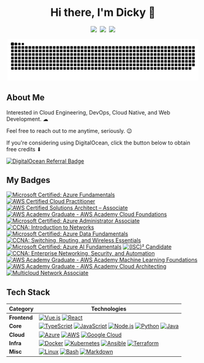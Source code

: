 <h1 align="center">Hi there, I'm Dicky 👋</h1>

<p align="center">
  <kbd>
  <a href="https://www.linkedin.com/in/dickyrhermawan"><img src="https://img.shields.io/badge/-dickyrhermawan-0072b1?style=flat&logo=Linkedin&logoColor=white" /></a>
  <a href="https://github.com/dickyhermawan12"><img src="https://img.shields.io/badge/-dickyhermawan12-3a3a3a?style=flat&logo=GitHub&logoColor=white" /></a>
  <a href="https://www.codewars.com/users/dickyhermawan12"><img src="https://www.codewars.com/users/dickyhermawan12/badges/micro" /></a>
  </kbd>
</p>
  
<p align="center">
<img width="500" src="https://raw.githubusercontent.com/dickyhermawan12/dickyhermawan12/master/assets/github-contribution-grid-snake-dark.svg" />
</p>

<!-- About Section -->
## About Me

Interested in Cloud Engineering, DevOps, Cloud Native, and Web Development. ☁

Feel free to reach out to me anytime, seriously. 😉

If you're considering using DigitalOcean, click the button below to obtain free credits ⬇

[![DigitalOcean Referral Badge](https://web-platforms.sfo2.digitaloceanspaces.com/WWW/Badge%203.svg)](https://www.digitalocean.com/?refcode=b99906998a15&utm_campaign=Referral_Invite&utm_medium=Referral_Program&utm_source=badge)

<!-- Badges Section -->  
## My Badges

<!--START_SECTION:badges-->
[![Microsoft Certified: Azure Fundamentals](https://images.credly.com/size/110x110/images/be8fcaeb-c769-4858-b567-ffaaa73ce8cf/image.png)](http://www.credly.com/badges/1af4682f-77f6-454f-8336-a20473b0def9 "Microsoft Certified: Azure Fundamentals")
[![AWS Certified Cloud Practitioner](https://images.credly.com/size/110x110/images/00634f82-b07f-4bbd-a6bb-53de397fc3a6/image.png)](http://www.credly.com/badges/c00845b8-310b-4227-ba99-d257bbb3a7d9 "AWS Certified Cloud Practitioner")
[![AWS Certified Solutions Architect – Associate](https://images.credly.com/size/110x110/images/0e284c3f-5164-4b21-8660-0d84737941bc/image.png)](http://www.credly.com/badges/199b0c89-d259-4a47-878e-389aab28e30b "AWS Certified Solutions Architect – Associate")
[![AWS Academy Graduate - AWS Academy Cloud Foundations](https://images.credly.com/size/110x110/images/73e4a58b-a8ef-41a3-a7db-9183dd269882/image.png)](http://www.credly.com/badges/d63929dd-5e50-4a55-9785-896a55e735dd "AWS Academy Graduate - AWS Academy Cloud Foundations")
[![Microsoft Certified: Azure Administrator Associate](https://images.credly.com/size/110x110/images/336eebfc-0ac3-4553-9a67-b402f491f185/azure-administrator-associate-600x600.png)](http://www.credly.com/badges/1d23f459-9aa8-4dbf-b223-e91262572ffc "Microsoft Certified: Azure Administrator Associate")
[![CCNA: Introduction to Networks](https://images.credly.com/size/110x110/images/70d71df5-f3dc-4380-9b9d-f22513a70417/CCNAITN__1_.png)](http://www.credly.com/badges/a4b389ff-caf1-47e4-995a-e18ef86a1f70 "CCNA: Introduction to Networks")
[![Microsoft Certified: Azure Data Fundamentals](https://images.credly.com/size/110x110/images/70eb1e3f-d4de-4377-a062-b20fb29594ea/azure-data-fundamentals-600x600.png)](http://www.credly.com/badges/a7b9e7a5-9be8-4243-87ec-972d3acd0811 "Microsoft Certified: Azure Data Fundamentals")
[![CCNA: Switching, Routing, and Wireless Essentials](https://images.credly.com/size/110x110/images/f4ccdba9-dd65-4349-baad-8f05df116443/CCNASRWE__1_.png)](http://www.credly.com/badges/f78558b2-e915-4f70-a84f-30783fbbb89c "CCNA: Switching, Routing, and Wireless Essentials")
[![Microsoft Certified: Azure AI Fundamentals](https://images.credly.com/size/110x110/images/4136ced8-75d5-4afb-8677-40b6236e2672/azure-ai-fundamentals-600x600.png)](http://www.credly.com/badges/6a6c645a-7eed-404f-8d72-ddd304c6fdfb "Microsoft Certified: Azure AI Fundamentals")
[![(ISC)² Candidate](https://images.credly.com/size/110x110/images/3829db50-49a8-4f30-85c5-639ffc4a7b2f/image.png)](http://www.credly.com/badges/f573ef98-1839-45e5-ba96-e61d20b993f3 "(ISC)² Candidate")
[![CCNA: Enterprise Networking, Security, and Automation](https://images.credly.com/size/110x110/images/0a6d331e-8abf-4272-a949-33f754569a76/CCNAENSA__1_.png)](http://www.credly.com/badges/4eddb1ab-562e-4b28-b1ec-066a028db601 "CCNA: Enterprise Networking, Security, and Automation")
[![AWS Academy Graduate - AWS Academy Machine Learning Foundations](https://images.credly.com/size/110x110/images/254b883a-44a3-4cec-b6f2-946a80522b39/image.png)](http://www.credly.com/badges/9db58cba-53a5-47e5-8469-2552a1feecd6 "AWS Academy Graduate - AWS Academy Machine Learning Foundations")
[![AWS Academy Graduate - AWS Academy Cloud Architecting](https://images.credly.com/size/110x110/images/2f7b0627-48a0-4894-8d46-3245bdfe0463/image.png)](http://www.credly.com/badges/0f493b01-dbe8-47ba-ba7d-de0266b16680 "AWS Academy Graduate - AWS Academy Cloud Architecting")
[![Multicloud Network Associate](https://images.credly.com/size/110x110/images/87eec792-3c63-4526-aafb-da866a30fa54/image.png)](http://www.credly.com/badges/7afc212a-1c10-4e8c-8dc2-603bdc117a1d "Multicloud Network Associate")
<!--END_SECTION:badges-->

<!-- Tech Stack Section -->  
## Tech Stack

| **Category** | **Technologies** |
| - | - |
**Frontend** | [![Vue.js](https://img.shields.io/static/v1?label=&message=Vue.js&color=4FC08D&logo=vuedotjs&logoColor=FFFFFF)](https://vuejs.org/) [![React](https://img.shields.io/static/v1?label=&message=React&color=61DAFB&logo=react&logoColor=FFFFFF)](https://reactjs.org/)
**Core** | [![TypeScript](https://img.shields.io/static/v1?label=&message=TypeScript&color=3178C6&logo=typescript&logoColor=FFFFFF)](https://www.typescriptlang.org/) [![JavaScript](https://img.shields.io/static/v1?label=&message=JavaScript&color=F7DF1E&logo=javascript&logoColor=FFFFFF)](https://www.javascript.com/) [![Node.js](https://img.shields.io/static/v1?label=&message=Node.js&color=339933&logo=nodedotjs&logoColor=FFFFFF)](https://nodejs.org/) [![Python](https://img.shields.io/static/v1?label=&message=Python&color=3C78A9&logo=python&logoColor=FFFFFF)](https://www.python.org/) [![Java](https://img.shields.io/static/v1?label=&message=Java&color=007396&logo=java&logoColor=FFFFFF)](https://www.java.com/)
**Cloud** | [![Azure](https://img.shields.io/static/v1?label=&message=Azure&color=0078D4&logo=microsoftazure&logoColor=FFFFFF)](https://azure.microsoft.com/) [![AWS](https://img.shields.io/static/v1?label=&message=AWS&color=232F3E&logo=amazonaws&logoColor=FFFFFF)](https://aws.amazon.com/) [![Google Cloud](https://img.shields.io/static/v1?label=&message=GCP&color=4285F4&logo=googlecloud&logoColor=FFFFFF)](https://cloud.google.com/)
**Infra** | [![Docker](https://img.shields.io/static/v1?label=&message=Docker&color=2496ED&logo=docker&logoColor=FFFFFF)](https://docker.com/) [![Kubernetes](https://img.shields.io/static/v1?label=&message=Kubernetes&color=326CE5&logo=kubernetes&logoColor=FFFFFF)](https://kubernetes.io/) [![Ansible](https://img.shields.io/static/v1?label=&message=Ansible&color=EE0000&logo=ansible&logoColor=FFFFFF)](https://www.ansible.com/) [![Terraform](https://img.shields.io/static/v1?label=&message=Terraform&color=7B42BC&logo=terraform&logoColor=FFFFFF)](https://www.terraform.io/)
**Misc** | [![Linux](https://img.shields.io/static/v1?label=&message=Linux&color=FCC624&logo=linux&logoColor=FFFFFF)](https://www.linux.org/) [![Bash](https://img.shields.io/static/v1?label=&message=Bash&color=4EAA25&logo=gnubash&logoColor=FFFFFF)](https://www.gnu.org/software/bash/) [![Markdown](https://img.shields.io/static/v1?label=&message=Markdown&color=000000&logo=markdown&logoColor=FFFFFF)](https://en.wikipedia.org/wiki/Markdown)
